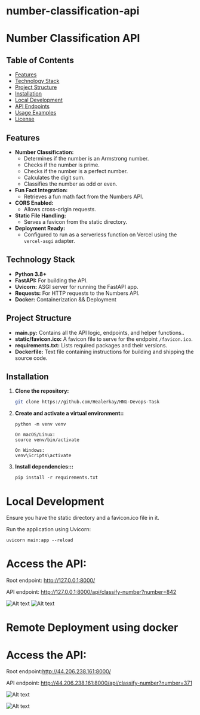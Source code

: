 # number-classification-api
# Number Classification API

## Table of Contents

- [Features](#features)
- [Technology Stack](#technology-stack)
- [Project Structure](#project-structure)
- [Installation](#installation)
- [Local Development](#local-development)
- [API Endpoints](#api-endpoints)
- [Usage Examples](#usage-examples)
- [License](#license)

## Features

- **Number Classification:**  
  - Determines if the number is an Armstrong number.
  - Checks if the number is prime.
  - Checks if the number is a perfect number.
  - Calculates the digit sum.
  - Classifies the number as odd or even.
- **Fun Fact Integration:**  
  - Retrieves a fun math fact from the Numbers API.
- **CORS Enabled:**  
  - Allows cross-origin requests.
- **Static File Handling:**  
  - Serves a favicon from the static directory.
- **Deployment Ready:**  
  - Configured to run as a serverless function on Vercel using the `vercel-asgi` adapter.

## Technology Stack

- **Python 3.8+**
- **FastAPI:** For building the API.
- **Uvicorn:** ASGI server for running the FastAPI app.
- **Requests:** For HTTP requests to the Numbers API.
- **Docker:** Containerization && Deployment


## Project Structure


- **main.py:** Contains all the API logic, endpoints, and helper functions..
- **static/favicon.ico:** A favicon file to serve for the endpoint `/favicon.ico`.
- **requirements.txt:** Lists required packages and their versions.
- **Dockerfile:** Text file containing instructions for building and shipping the source code.

## Installation

1. **Clone the repository:**

   ```bash
   git clone https://github.com/Healerkay/HNG-Devops-Task  
    ```

2. **Create and activate a virtual environment::**
    ```
    python -m venv venv
    ```
    ```
    On macOS/Linux:
    source venv/bin/activate
    ```
    ```
    On Windows:
    venv\Scripts\activate

    ```

3. **Install dependencies:::**

    ```
    pip install -r requirements.txt      

    ```  

# Local Development
Ensure you have the static directory and a favicon.ico file in it.

Run the application using Uvicorn:
```
uvicorn main:app --reload
```

# Access the API: 

Root endpoint: http://127.0.0.1:8000/  

API endpoint: http://127.0.0.1:8000/api/classify-number?number=842


![Alt text](./images/Screenshot%202025-02-02%20at%2019.19.24.png)
![Alt text](./images/Screenshot%202025-02-02%20at%2019.20.08.png)





# Remote Deployment using docker


# Access the API: 

Root endpoint:http://44.206.238.161:8000/  

API endpoint: http://44.206.238.161:8000/api/classify-number?number=371 


![Alt text](./images/r.png)

![Alt text](./images/s.png)

